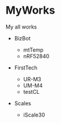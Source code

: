 # MyWorks
My all works

- BizBot
  - mtTemp
  - nRF52840
  
- FirstTech
  - UR-M3
  - UM-M4
  - testCL
  
- Scales
  - iScale30
  
